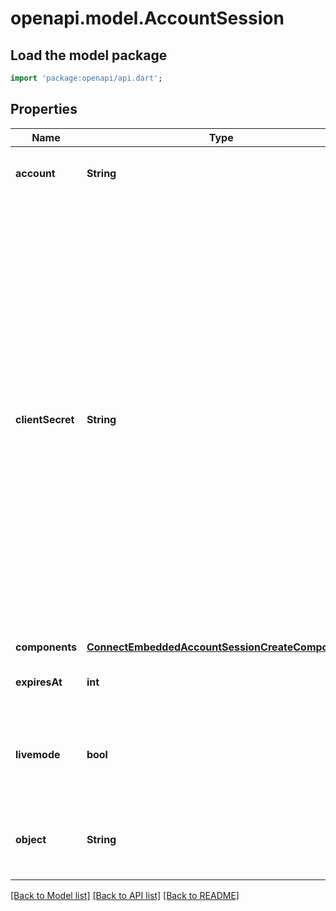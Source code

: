 # openapi.model.AccountSession

## Load the model package
```dart
import 'package:openapi/api.dart';
```

## Properties
Name | Type | Description | Notes
------------ | ------------- | ------------- | -------------
**account** | **String** | The ID of the account the AccountSession was created for | 
**clientSecret** | **String** | The client secret of this AccountSession. Used on the client to set up secure access to the given `account`.  The client secret can be used to provide access to `account` from your frontend. It should not be stored, logged, or exposed to anyone other than the connected account. Make sure that you have TLS enabled on any page that includes the client secret.  Refer to our docs to [setup Connect embedded components](https://stripe.com/docs/connect/get-started-connect-embedded-components) and learn about how `client_secret` should be handled. | 
**components** | [**ConnectEmbeddedAccountSessionCreateComponents**](ConnectEmbeddedAccountSessionCreateComponents.md) |  | 
**expiresAt** | **int** | The timestamp at which this AccountSession will expire. | 
**livemode** | **bool** | Has the value `true` if the object exists in live mode or the value `false` if the object exists in test mode. | 
**object** | **String** | String representing the object's type. Objects of the same type share the same value. | 

[[Back to Model list]](../README.md#documentation-for-models) [[Back to API list]](../README.md#documentation-for-api-endpoints) [[Back to README]](../README.md)


